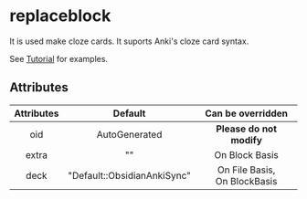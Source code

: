 # replaceblock

It is used make cloze cards. It suports Anki's cloze card syntax.

See [Tutorial](/docs/Tutorial.md) for examples.

## Attributes

| Attributes |           Default           |         Can be overridden         |
| :--------: | :-------------------------: | :-------------------------------: |
|    oid     |        AutoGenerated        |     **Please do not modify**      |
|   extra    |             ""              |          On Block Basis           |
|    deck    | "Default::ObsidianAnkiSync" | On File Basis,<br />On BlockBasis |

